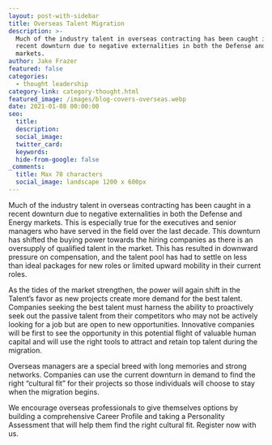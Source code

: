 ```yaml
---
layout: post-with-sidebar
title: Overseas Talent Migration
description: >-
  Much of the industry talent in overseas contracting has been caught in a
  recent downturn due to negative externalities in both the Defense and Energy
  markets. 
author: Jake Frazer
featured: false
categories:
  - thought leadership
category-link: category-thought.html
featured_image: /images/blog-covers-overseas.webp
date: 2021-01-08 00:00:00
seo:
  title:
  description:
  social_image:
  twitter_card:
  keywords:
  hide-from-google: false
_comments:
  title: Max 70 characters
  social_image: landscape 1200 x 600px
---
```

Much of the industry talent in overseas contracting has been caught in a recent downturn due to negative externalities in both the Defense and Energy markets. This is especially true for the executives and senior managers who have served in the field over the last decade. This downturn has shifted the buying power towards the hiring companies as there is an oversupply of qualified talent in the market. This has resulted in downward pressure on compensation, and the talent pool has had to settle on less than ideal packages for new roles or limited upward mobility in their current roles.

As the tides of the market strengthen, the power will again shift in the Talent’s favor as new projects create more demand for the best talent. Companies seeking the best talent must harness the ability to proactively seek out the passive talent from their competitors who may not be actively looking for a job but are open to new opportunities. Innovative companies will be first to see the opportunity in this potential flight of valuable human capital and will use the right tools to attract and retain top talent during the migration. &nbsp;&nbsp;

Overseas managers are a special breed with long memories and strong networks. Companies can use the current downturn in demand to find the right “cultural fit” for their projects so those individuals will choose to stay when the migration begins.

We encourage overseas professionals to give themselves options by building a comprehensive Career Profile and taking a Personality Assessment that will help them find the right cultural fit. Register now with us.